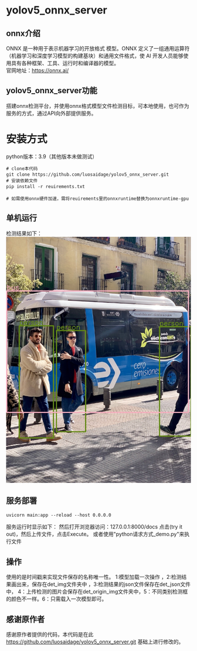# yolov5_onnx_server

## onnx介绍
ONNX 是一种用于表示机器学习的开放格式 模型。ONNX 定义了一组通用运算符（机器学习和深度学习模型的构建基块）和通用文件格式，使 AI 开发人员能够使用具有各种框架、工具、运行时和编译器的模型。  
官网地址：https://onnx.ai/
## yolov5_onnx_server功能
搭建onnx检测平台，并使用onnx格式模型文件检测目标，可本地使用，也可作为服务的方式，通过API向外部提供服务。

# 安装方式 
python版本：3.9（其他版本未做测试）
```
# clone本代码
git clone https://github.com/luosaidage/yolov5_onnx_server.git
# 安装依赖文件
pip install -r reuirements.txt

# 如需使用onnx硬件加速，需将reuirements里的onnxruntime替换为onnxruntime-gpu
```
## 单机运行
检测结果如下：
![检测结果](ReqFile/bus_detect.jpg)

## 服务部署
```
uvicorn main:app --reload --host 0.0.0.0
```
服务运行时显示如下：
然后打开浏览器访问：127.0.0.1:8000/docs
点击(try it out)，然后上传文件，点击Execute。
或者使用"python请求方式_demo.py"来执行文件

## 操作
使用的是时间戳来实现文件保存的名称唯一性。
1:模型加载一次操作 ，2:检测结果画出来，保存在det_img文件夹中 ，3:检测结果的json文件保存在det_json文件中，
4：上传检测的图片会保存在det_origin_img文件夹中，5：不同类别检测框的颜色不一样。6：只需载入一次模型即可。


## 感谢原作者
感谢原作者提供的代码，本代码是在此 https://github.com/luosaidage/yolov5_onnx_server.git 基础上进行修改的。
